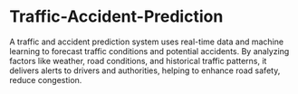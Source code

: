 # Traffic-Accident-Prediction
 A traffic and accident prediction system uses real-time data and machine learning to forecast traffic conditions and potential accidents. By analyzing factors like weather, road conditions, and historical traffic patterns, it delivers alerts to drivers and authorities, helping to enhance road safety, reduce congestion.
